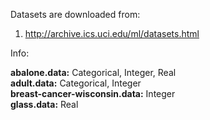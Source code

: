 
Datasets are downloaded from:

1) http://archive.ics.uci.edu/ml/datasets.html


Info:

<b>abalone.data:</b> Categorical, Integer, Real <br/>
<b>adult.data:</b> Categorical, Integer <br/>
<b>breast-cancer-wisconsin.data:</b> Integer <br/>
<b>glass.data:</b> Real

